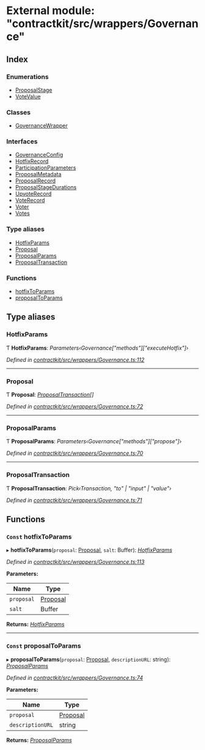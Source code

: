 # External module: "contractkit/src/wrappers/Governance"

## Index

### Enumerations

* [ProposalStage](../enums/_contractkit_src_wrappers_governance_.proposalstage.md)
* [VoteValue](../enums/_contractkit_src_wrappers_governance_.votevalue.md)

### Classes

* [GovernanceWrapper](../classes/_contractkit_src_wrappers_governance_.governancewrapper.md)

### Interfaces

* [GovernanceConfig](../interfaces/_contractkit_src_wrappers_governance_.governanceconfig.md)
* [HotfixRecord](../interfaces/_contractkit_src_wrappers_governance_.hotfixrecord.md)
* [ParticipationParameters](../interfaces/_contractkit_src_wrappers_governance_.participationparameters.md)
* [ProposalMetadata](../interfaces/_contractkit_src_wrappers_governance_.proposalmetadata.md)
* [ProposalRecord](../interfaces/_contractkit_src_wrappers_governance_.proposalrecord.md)
* [ProposalStageDurations](../interfaces/_contractkit_src_wrappers_governance_.proposalstagedurations.md)
* [UpvoteRecord](../interfaces/_contractkit_src_wrappers_governance_.upvoterecord.md)
* [VoteRecord](../interfaces/_contractkit_src_wrappers_governance_.voterecord.md)
* [Voter](../interfaces/_contractkit_src_wrappers_governance_.voter.md)
* [Votes](../interfaces/_contractkit_src_wrappers_governance_.votes.md)

### Type aliases

* [HotfixParams](_contractkit_src_wrappers_governance_.md#hotfixparams)
* [Proposal](_contractkit_src_wrappers_governance_.md#proposal)
* [ProposalParams](_contractkit_src_wrappers_governance_.md#proposalparams)
* [ProposalTransaction](_contractkit_src_wrappers_governance_.md#proposaltransaction)

### Functions

* [hotfixToParams](_contractkit_src_wrappers_governance_.md#const-hotfixtoparams)
* [proposalToParams](_contractkit_src_wrappers_governance_.md#const-proposaltoparams)

## Type aliases

###  HotfixParams

Ƭ **HotfixParams**: *Parameters‹Governance["methods"]["executeHotfix"]›*

*Defined in [contractkit/src/wrappers/Governance.ts:112](https://github.com/celo-org/celo-monorepo/blob/master/packages/contractkit/src/wrappers/Governance.ts#L112)*

___

###  Proposal

Ƭ **Proposal**: *[ProposalTransaction](_contractkit_src_wrappers_governance_.md#proposaltransaction)[]*

*Defined in [contractkit/src/wrappers/Governance.ts:72](https://github.com/celo-org/celo-monorepo/blob/master/packages/contractkit/src/wrappers/Governance.ts#L72)*

___

###  ProposalParams

Ƭ **ProposalParams**: *Parameters‹Governance["methods"]["propose"]›*

*Defined in [contractkit/src/wrappers/Governance.ts:70](https://github.com/celo-org/celo-monorepo/blob/master/packages/contractkit/src/wrappers/Governance.ts#L70)*

___

###  ProposalTransaction

Ƭ **ProposalTransaction**: *Pick‹Transaction, "to" | "input" | "value"›*

*Defined in [contractkit/src/wrappers/Governance.ts:71](https://github.com/celo-org/celo-monorepo/blob/master/packages/contractkit/src/wrappers/Governance.ts#L71)*

## Functions

### `Const` hotfixToParams

▸ **hotfixToParams**(`proposal`: [Proposal](_contractkit_src_wrappers_governance_.md#proposal), `salt`: Buffer): *[HotfixParams](_contractkit_src_wrappers_governance_.md#hotfixparams)*

*Defined in [contractkit/src/wrappers/Governance.ts:113](https://github.com/celo-org/celo-monorepo/blob/master/packages/contractkit/src/wrappers/Governance.ts#L113)*

**Parameters:**

Name | Type |
------ | ------ |
`proposal` | [Proposal](_contractkit_src_wrappers_governance_.md#proposal) |
`salt` | Buffer |

**Returns:** *[HotfixParams](_contractkit_src_wrappers_governance_.md#hotfixparams)*

___

### `Const` proposalToParams

▸ **proposalToParams**(`proposal`: [Proposal](_contractkit_src_wrappers_governance_.md#proposal), `descriptionURL`: string): *[ProposalParams](_contractkit_src_wrappers_governance_.md#proposalparams)*

*Defined in [contractkit/src/wrappers/Governance.ts:74](https://github.com/celo-org/celo-monorepo/blob/master/packages/contractkit/src/wrappers/Governance.ts#L74)*

**Parameters:**

Name | Type |
------ | ------ |
`proposal` | [Proposal](_contractkit_src_wrappers_governance_.md#proposal) |
`descriptionURL` | string |

**Returns:** *[ProposalParams](_contractkit_src_wrappers_governance_.md#proposalparams)*
